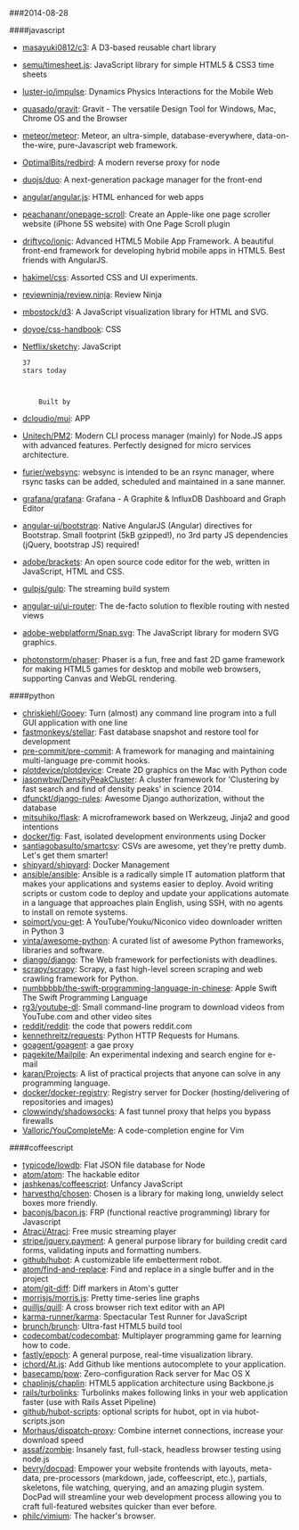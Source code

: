 ###2014-08-28

####javascript
* [masayuki0812/c3](https://github.com/masayuki0812/c3): A D3-based reusable chart library
* [semu/timesheet.js](https://github.com/semu/timesheet.js): JavaScript library for simple HTML5 & CSS3 time sheets
* [luster-io/impulse](https://github.com/luster-io/impulse): Dynamics Physics Interactions for the Mobile Web
* [quasado/gravit](https://github.com/quasado/gravit): Gravit - The versatile Design Tool for Windows, Mac, Chrome OS and the Browser
* [meteor/meteor](https://github.com/meteor/meteor): Meteor, an ultra-simple, database-everywhere, data-on-the-wire, pure-Javascript web framework.
* [OptimalBits/redbird](https://github.com/OptimalBits/redbird): A modern reverse proxy for node
* [duojs/duo](https://github.com/duojs/duo): A next-generation package manager for the front-end
* [angular/angular.js](https://github.com/angular/angular.js): HTML enhanced for web apps
* [peachananr/onepage-scroll](https://github.com/peachananr/onepage-scroll): Create an Apple-like one page scroller website (iPhone 5S website) with One Page Scroll plugin
* [driftyco/ionic](https://github.com/driftyco/ionic): Advanced HTML5 Mobile App Framework. A beautiful front-end framework for developing hybrid mobile apps in HTML5. Best friends with AngularJS.
* [hakimel/css](https://github.com/hakimel/css): Assorted CSS and UI experiments.
* [reviewninja/review.ninja](https://github.com/reviewninja/review.ninja): Review Ninja
* [mbostock/d3](https://github.com/mbostock/d3): A JavaScript visualization library for HTML and SVG.
* [doyoe/css-handbook](https://github.com/doyoe/css-handbook): CSS
* [Netflix/sketchy](https://github.com/Netflix/sketchy): JavaScript
      

      37
      stars today

    
      
          Built by
* [dcloudio/mui](https://github.com/dcloudio/mui): APP
* [Unitech/PM2](https://github.com/Unitech/PM2): Modern CLI process manager (mainly) for Node.JS apps with advanced features. Perfectly designed for micro services architecture.
* [furier/websync](https://github.com/furier/websync): websync is intended to be an rsync manager, where rsync tasks can be added, scheduled and maintained in a sane manner.
* [grafana/grafana](https://github.com/grafana/grafana): Grafana - A Graphite & InfluxDB Dashboard and Graph Editor
* [angular-ui/bootstrap](https://github.com/angular-ui/bootstrap): Native AngularJS (Angular) directives for Bootstrap. Small footprint (5kB gzipped!), no 3rd party JS dependencies (jQuery, bootstrap JS) required!
* [adobe/brackets](https://github.com/adobe/brackets): An open source code editor for the web, written in JavaScript, HTML and CSS.
* [gulpjs/gulp](https://github.com/gulpjs/gulp): The streaming build system
* [angular-ui/ui-router](https://github.com/angular-ui/ui-router): The de-facto solution to flexible routing with nested views
* [adobe-webplatform/Snap.svg](https://github.com/adobe-webplatform/Snap.svg): The JavaScript library for modern SVG graphics.
* [photonstorm/phaser](https://github.com/photonstorm/phaser): Phaser is a fun, free and fast 2D game framework for making HTML5 games for desktop and mobile web browsers, supporting Canvas and WebGL rendering.

####python
* [chriskiehl/Gooey](https://github.com/chriskiehl/Gooey): Turn (almost) any command line program into a full GUI application with one line
* [fastmonkeys/stellar](https://github.com/fastmonkeys/stellar): Fast database snapshot and restore tool for development
* [pre-commit/pre-commit](https://github.com/pre-commit/pre-commit): A framework for managing and maintaining multi-language pre-commit hooks.
* [plotdevice/plotdevice](https://github.com/plotdevice/plotdevice): Create 2D graphics on the Mac with Python code
* [jasonwbw/DensityPeakCluster](https://github.com/jasonwbw/DensityPeakCluster): A cluster framework for 'Clustering by fast search and find of density peaks' in science 2014.
* [dfunckt/django-rules](https://github.com/dfunckt/django-rules): Awesome Django authorization, without the database
* [mitsuhiko/flask](https://github.com/mitsuhiko/flask): A microframework based on Werkzeug, Jinja2 and good intentions
* [docker/fig](https://github.com/docker/fig): Fast, isolated development environments using Docker
* [santiagobasulto/smartcsv](https://github.com/santiagobasulto/smartcsv): CSVs are awesome, yet they're pretty dumb. Let's get them smarter!
* [shipyard/shipyard](https://github.com/shipyard/shipyard): Docker Management
* [ansible/ansible](https://github.com/ansible/ansible): Ansible is a radically simple IT automation platform that makes your applications and systems easier to deploy. Avoid writing scripts or custom code to deploy and update your applications automate in a language that approaches plain English, using SSH, with no agents to install on remote systems.
* [soimort/you-get](https://github.com/soimort/you-get): A YouTube/Youku/Niconico video downloader written in Python 3
* [vinta/awesome-python](https://github.com/vinta/awesome-python): A curated list of awesome Python frameworks, libraries and software.
* [django/django](https://github.com/django/django): The Web framework for perfectionists with deadlines.
* [scrapy/scrapy](https://github.com/scrapy/scrapy): Scrapy, a fast high-level screen scraping and web crawling framework for Python.
* [numbbbbb/the-swift-programming-language-in-chinese](https://github.com/numbbbbb/the-swift-programming-language-in-chinese):  Apple  Swift The Swift Programming Language
* [rg3/youtube-dl](https://github.com/rg3/youtube-dl): Small command-line program to download videos from YouTube.com and other video sites
* [reddit/reddit](https://github.com/reddit/reddit): the code that powers reddit.com
* [kennethreitz/requests](https://github.com/kennethreitz/requests): Python HTTP Requests for Humans.
* [goagent/goagent](https://github.com/goagent/goagent): a gae proxy
* [pagekite/Mailpile](https://github.com/pagekite/Mailpile): An experimental indexing and search engine for e-mail
* [karan/Projects](https://github.com/karan/Projects): A list of practical projects that anyone can solve in any programming language.
* [docker/docker-registry](https://github.com/docker/docker-registry): Registry server for Docker (hosting/delivering of repositories and images)
* [clowwindy/shadowsocks](https://github.com/clowwindy/shadowsocks): A fast tunnel proxy that helps you bypass firewalls
* [Valloric/YouCompleteMe](https://github.com/Valloric/YouCompleteMe): A code-completion engine for Vim

####coffeescript
* [typicode/lowdb](https://github.com/typicode/lowdb): Flat JSON file database for Node
* [atom/atom](https://github.com/atom/atom): The hackable editor
* [jashkenas/coffeescript](https://github.com/jashkenas/coffeescript): Unfancy JavaScript
* [harvesthq/chosen](https://github.com/harvesthq/chosen): Chosen is a library for making long, unwieldy select boxes more friendly.
* [baconjs/bacon.js](https://github.com/baconjs/bacon.js): FRP (functional reactive programming) library for Javascript
* [Atraci/Atraci](https://github.com/Atraci/Atraci): Free music streaming player
* [stripe/jquery.payment](https://github.com/stripe/jquery.payment): A general purpose library for building credit card forms, validating inputs and formatting numbers.
* [github/hubot](https://github.com/github/hubot): A customizable life embetterment robot.
* [atom/find-and-replace](https://github.com/atom/find-and-replace): Find and replace in a single buffer and in the project
* [atom/git-diff](https://github.com/atom/git-diff): Diff markers in Atom's gutter
* [morrisjs/morris.js](https://github.com/morrisjs/morris.js): Pretty time-series line graphs
* [quilljs/quill](https://github.com/quilljs/quill): A cross browser rich text editor with an API
* [karma-runner/karma](https://github.com/karma-runner/karma): Spectacular Test Runner for JavaScript
* [brunch/brunch](https://github.com/brunch/brunch): Ultra-fast HTML5 build tool
* [codecombat/codecombat](https://github.com/codecombat/codecombat): Multiplayer programming game for learning how to code.
* [fastly/epoch](https://github.com/fastly/epoch): A general purpose, real-time visualization library.
* [ichord/At.js](https://github.com/ichord/At.js): Add Github like mentions autocomplete to your application.
* [basecamp/pow](https://github.com/basecamp/pow): Zero-configuration Rack server for Mac OS X
* [chaplinjs/chaplin](https://github.com/chaplinjs/chaplin): HTML5 application architecture using Backbone.js
* [rails/turbolinks](https://github.com/rails/turbolinks): Turbolinks makes following links in your web application faster (use with Rails Asset Pipeline)
* [github/hubot-scripts](https://github.com/github/hubot-scripts): optional scripts for hubot, opt in via hubot-scripts.json
* [Morhaus/dispatch-proxy](https://github.com/Morhaus/dispatch-proxy): Combine internet connections, increase your download speed
* [assaf/zombie](https://github.com/assaf/zombie): Insanely fast, full-stack, headless browser testing using node.js
* [bevry/docpad](https://github.com/bevry/docpad): Empower your website frontends with layouts, meta-data, pre-processors (markdown, jade, coffeescript, etc.), partials, skeletons, file watching, querying, and an amazing plugin system. DocPad will streamline your web development process allowing you to craft full-featured websites quicker than ever before.
* [philc/vimium](https://github.com/philc/vimium): The hacker's browser.
